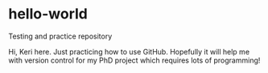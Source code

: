 # hello-world
Testing and practice repository

Hi, Keri here. Just practicing how to use GitHub. Hopefully it will help me with version control for my PhD project which requires lots of programming!

